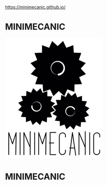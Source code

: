 https://minimecanic.github.io/

# MINIMECANIC

![logo MINIMECANIC](https://github.com/minimecanic/minimecanic.github.io/blob/master/MINIMECANIC-111417-0336-3109.png)


# MINIMECANIC


